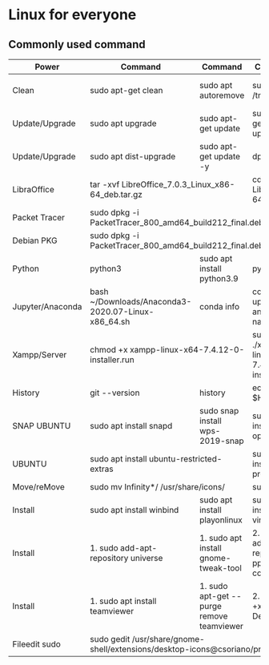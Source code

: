 # Linux for everyone
## Commonly used command
<table>
    <thead>
        <tr>
            <th>Power</th>
            <th>Command</th>
            <th>Command</th>
            <th>Command</th>
            <th>Command</th>
        </tr>
    </thead>
 <tbody>
        <tr>
            <td>Clean</td>
            <td>sudo apt-get clean</td>
            <td>sudo apt autoremove</td>
            <td>sudo rm -rf /tmp/*</td>
            <td> sudo apt-get autoremove –purge  </td>
        </tr>
        <tr>
             <td> Update/Upgrade </td>
             <td>sudo apt upgrade </td>
             <td>sudo apt-get update </td>
             <td>sudo apt-get upgrade </td>
             <td> sudo apt-get dist-upgrade </td>
        </tr>
        <tr>
             <td> Update/Upgrade </td>
             <td> sudo apt dist-upgrade </td> 
             <td> sudo apt-get update -y </td> 
             <td> dpkg --list </td> 
             <td> sudo apt-get purge teamviewer </td>
        </tr>
        <tr>
             <td> LibraOffice </td>
             <td colspan="2">tar -xvf LibreOffice_7.0.3_Linux_x86-64_deb.tar.gz </td>
             <td colspan="2">cd LibreOffice_7.0.3.1_Linux_x86-64_deb/DEBS </td>
        </tr>
        <tr>
             <td> Packet Tracer </td>
             <td colspan="3">sudo dpkg -i PacketTracer_800_amd64_build212_final.deb </td>
             <td> sudo apt install -f </td>
        </tr>
        <tr>
             <td> Debian PKG </td>
             <td colspan="3">sudo dpkg -i PacketTracer_800_amd64_build212_final.deb </td>
             <td> packettracer </td>
        </tr>
        <tr>
             <td> Python </td>
             <td> python3 </td> 
             <td> sudo apt install python3.9 </td> 
             <td> python3.9 </td> 
        </tr>
        <tr>
             <td> Jupyter/Anaconda </td>
             <td> bash ~/Downloads/Anaconda3-2020.07-Linux-x86_64.sh </td> 
             <td> conda info </td> 
             <td> conda update anaconda-navigator </td> 
             <td> anaconda-navigator </td>
        </tr>
        <tr>
             <td> Xampp/Server </td>
             <td colspan="2"> chmod +x xampp-linux-x64-7.4.12-0-installer.run </td> 
             <td> sudo ./xampp-linux-x64-7.4.12-0-installer.run  </td> 
             <td> sudo /opt/lampp/lampp start </td> 
        </tr>
        <tr>
             <td> History </td>
             <td> git --version </td>
             <td> history </td> 
             <td> echo $HISTFILE </td> 
             <td> gcc -v  </td> 
        </tr>
        <tr>
             <td> SNAP UBUNTU </td>
             <td> sudo apt install snapd </td> 
             <td> sudo snap install wps-2019-snap </td> 
             <td> sudo snap install opera </td> 
             <td> sudo snap install --classic code </td> 
        </tr>
        <tr>
             <td> UBUNTU </td>
             <td colspan="2"> sudo apt install ubuntu-restricted-extras  </td> 
             <td> sudo apt install preload  </td> 
             <td> sudo apt install font-manager </td> 
        </tr>
        <tr>
             <td> Move/reMove </td>
             <td colspan="2"> sudo mv Infinity*/ /usr/share/icons/ </td> 
             <td colspan="2"> sudo rm -rf Infinity* </td> 
        </tr>
        <tr>
             <td> Install </td>
             <td> sudo apt install winbind </td> 
             <td> sudo apt install playonlinux </td> 
             <td> sudo apt install virtualbox </td> 
             <td> sudo apt install grub-customizer </td> 
        </tr>
        <tr>
             <td> Install </td>
             <td> 1. sudo add-apt-repository universe </td> 
             <td> 1. sudo apt install gnome-tweak-tool </td> 
             <td> 2. sudo add-apt-repository ppa:git-core/ppa </td> 
             <td> 2. sudo apt install git </td> 
        </tr>
        <tr>
             <td> Install </td>
             <td> 1. sudo apt install teamviewer </td> 
             <td> 1. sudo apt-get --purge remove teamviewer </td> 
             <td> 2. chmod +x Avro-Deepin.sh  </td> 
             <td> 2. sudo ./Avro-Deepin.sh </td> 
        </tr>
        <tr>
             <td> Fileedit sudo </td>
             <td colspan="3"> sudo gedit /usr/share/gnome-shell/extensions/desktop-icons@csoriano/prefs.js </td> 
             <td>  </td> 
        </tr>
        </tbody>
</table>

